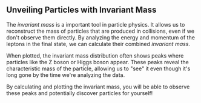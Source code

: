 ## Unveiling Particles with Invariant Mass
The *invariant mass* is a important tool in particle physics. It allows us to reconstruct the mass of particles that are produced in collisions, even if we don't observe them directly. By analyzing the energy and momentum of the leptons in the final state, we can calculate their combined *invariant mass*.

When plotted, the invariant mass distribution often shows peaks where particles like the Z boson or Higgs boson appear. These peaks reveal the characteristic mass of the particle, allowing us to \"see\" it even though it's long gone by the time we're analyzing the data.

By calculating and plotting the invariant mass, you will be able to observe these peaks and potentially discover particles for yourself!
